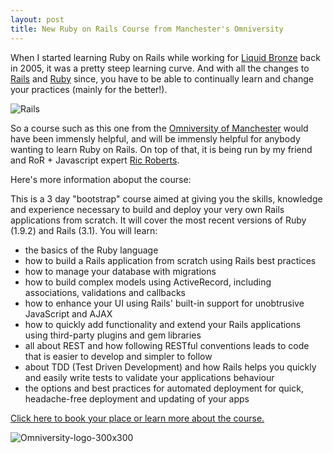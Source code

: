 ```yaml
---
layout: post
title: New Ruby on Rails Course from Manchester's Omniversity
---
```


When I started learning Ruby on Rails while working for [Liquid Bronze](http://www.liquidbronze.com/) back in 2005, it was a pretty steep learning curve. And with all the changes to [Rails](http://rubyonrails.org/) and [Ruby](http://www.ruby-lang.org/en/) since, you have to be able to continually learn and change your practices (mainly for the better!).

![Rails](http://s3.amazonaws.com/bobob_prod/images/medium/1/rails.png?1322174116 "Ruby on Rails")

So a course such as this one from the [Omniversity of Manchester](http://omniversity.madlab.org.uk/) would have been immensly helpful, and will be immensly helpful for anybody wanting to learn Ruby on Rails. On top of that, it is being run by my friend and RoR + Javascript expert [Ric Roberts](http://ricroberts.com/pages/about).

Here's more information aboput the course:

This is a 3 day "bootstrap" course aimed at giving you the skills, knowledge and experience necessary to build and deploy your very own Rails applications from scratch. It will cover the most recent versions of Ruby (1.9.2) and Rails (3.1). You will learn:

*   the basics of the Ruby language
*   how to build a Rails application from scratch using Rails best practices
*   how to manage your database with migrations
*   how to build complex models using ActiveRecord, including associations, validations and callbacks
*   how to enhance your UI using Rails' built-in support for unobtrusive JavaScript and AJAX
*   how to quickly add functionality and extend your Rails applications using third-party plugins and gem libraries
*   all about REST and how following RESTful conventions leads to code that is easier to develop and simpler to follow
*   about TDD (Test Driven Development) and how Rails helps you quickly and easily write tests to validate your applications behaviour
*   the options and best practices for automated deployment for quick, headache-free deployment and updating of your apps

[Click here to book your place or learn more about the course.](http://omniversity.madlab.org.uk/booking/?regevent_action=register&amp;event_id=30)

![Omniversity-logo-300x300](http://s3.amazonaws.com/bobob_prod/images/medium/2/Omniversity-Logo-300x300.png?1322174201 "Omniversity of Manchester")